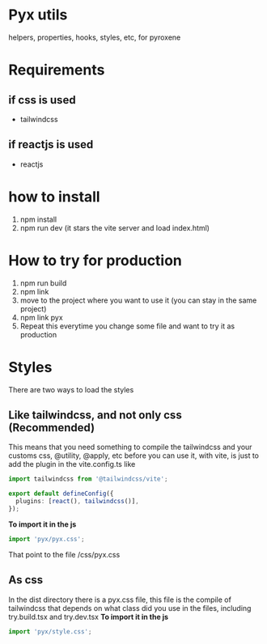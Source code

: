 # Pyx utils

helpers, properties, hooks, styles, etc, for pyroxene

# Requirements
## if css is used
- tailwindcss

## if reactjs is used
- reactjs

# how to install
1. npm install
2. npm run dev (it stars the vite server and load index.html)

# How to try for production
1. npm run build
2. npm link
3. move to the project where you want to use it (you can stay in the same project)
4. npm link pyx
4. Repeat this everytime you change some file and want to try it as production

# Styles
There are two ways to load the styles
## Like tailwindcss, and not only css (Recommended)
This means that you need something to compile the tailwindcss and your customs css, @utility, @apply, etc before you can use it,
with vite, is just to add the plugin in the vite.config.ts like

```ts
import tailwindcss from '@tailwindcss/vite';

export default defineConfig({
  plugins: [react(), tailwindcss()],
});
```
**To import it in the js**
```js
import 'pyx/pyx.css';
```

That point to the file /css/pyx.css

## As css
In the dist directory there is a pyx.css file, this file is the compile of tailwindcss that depends on what class did you use in the files, including try.build.tsx and try.dev.tsx
**To import it in the js**
```js
import 'pyx/style.css';
```

